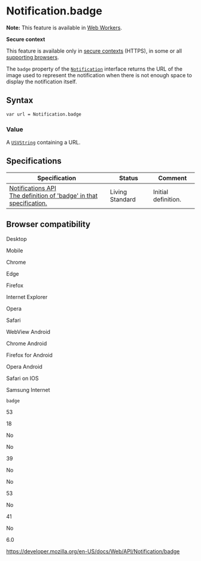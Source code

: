 Notification.badge
==================

**Note:** This feature is available in [Web Workers](../web_workers_api).

**Secure context**

This feature is available only in [secure contexts](https://developer.mozilla.org/en-US/docs/Web/Security/Secure_Contexts) (HTTPS), in some or all [supporting browsers](#browser_compatibility).

The `badge` property of the [`Notification`](../notification) interface returns the URL of the image used to represent the notification when there is not enough space to display the notification itself.

Syntax
------

    var url = Notification.badge

### Value

A [`USVString`](../usvstring) containing a URL.

Specifications
--------------

<table><thead><tr class="header"><th>Specification</th><th>Status</th><th>Comment</th></tr></thead><tbody><tr class="odd"><td><a href="https://notifications.spec.whatwg.org/#dom-notification-badge">Notifications API<br />
<span class="small">The definition of 'badge' in that specification.</span></a></td><td><span class="spec-living">Living Standard</span></td><td>Initial definition.</td></tr></tbody></table>

Browser compatibility
---------------------

Desktop

Mobile

Chrome

Edge

Firefox

Internet Explorer

Opera

Safari

WebView Android

Chrome Android

Firefox for Android

Opera Android

Safari on IOS

Samsung Internet

`badge`

53

18

No

No

39

No

No

53

No

41

No

6.0

<a href="https://developer.mozilla.org/en-US/docs/Web/API/Notification/badge" class="_attribution-link">https://developer.mozilla.org/en-US/docs/Web/API/Notification/badge</a>
